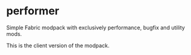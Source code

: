 # performer
Simple Fabric modpack with exclusively performance, bugfix and utility mods.

This is the client version of the modpack.

